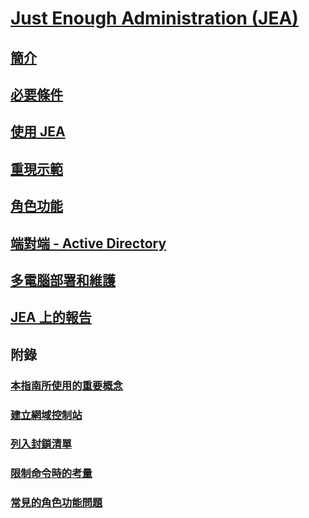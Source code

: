 # [Just Enough Administration (JEA)](README.md)
##  [簡介](introduction.md)
##  [必要條件](prerequisites.md)
##  [使用 JEA](using-jea.md)
##  [重現示範](remake-the-demo-endpoint.md)
##  [角色功能](role-capabilities.md)
##  [端對端 - Active Directory](end-to-end---active-directory.md)
##  [多電腦部署和維護](multi-machine-deployment-and-maintenance.md)
##  [JEA 上的報告](reporting-on-jea.md)
##  附錄
###  [本指南所使用的重要概念](key-concepts-used-throughout-this-guide.md)  
###  [建立網域控制站](creating-a-domain-controller.md)  
###  [列入封鎖清單](on-blacklisting.md)  
###  [限制命令時的考量](considerations-when-limiting-commands.md)  
###  [常見的角色功能問題](common-role-capability-pitfalls.md)


<!--HONumber=Aug16_HO3-->


